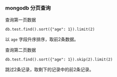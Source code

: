 ### mongodb 分页查询

查询第一页数据

	db.test.find().sort({"age": 1}).limit(2)

以 `age` 字段升序排序，取前2条数据。

查询第二页数据

	db.test.find().sort({"age": 1}).skip(2).limit(2)

跳过2条记录，取剩下的记录中的前2条记录。